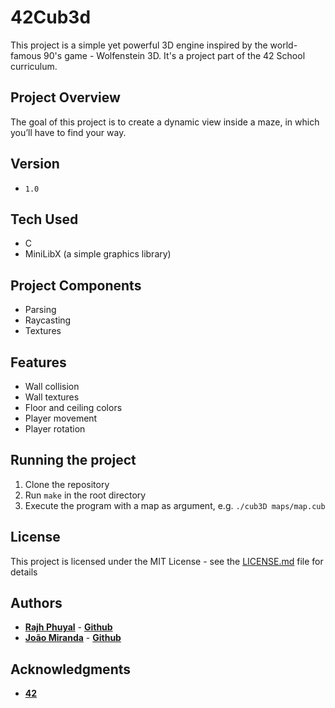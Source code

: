# 42Cub3d
This project is a simple yet powerful 3D engine inspired by the world-famous 90's game - Wolfenstein 3D.
It's a project part of the 42 School curriculum.

## Project Overview
The goal of this project is to create a dynamic view inside a maze, in which you’ll have to find your way.

## Version
- `1.0`

## Tech Used
- C
- MiniLibX (a simple graphics library)

## Project Components
- Parsing
- Raycasting
- Textures

## Features
- Wall collision
- Wall textures
- Floor and ceiling colors
- Player movement
- Player rotation

## Running the project
1. Clone the repository
2. Run `make` in the root directory
3. Execute the program with a map as argument, e.g. `./cub3D maps/map.cub`

## License
This project is licensed under the MIT License - see the [LICENSE.md](LICENSE.md) file for details

## Authors
- [**Rajh Phuyal**]() - [**Github**]("https://github.com/rajh-phuyal")
- [**João Miranda**]() - [**Github**]("https://github.com/joaodibba")

## Acknowledgments
- [**42**](https://42lisboa.com/)